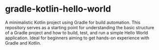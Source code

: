 # gradle-kotlin-hello-world
A minimalistic Kotlin project using Gradle for build automation. This repository serves as a starting point for understanding the basic structure of a Gradle project and how to build, test, and run a simple Hello World application. Ideal for beginners aiming to get hands-on experience with Gradle and Kotlin.

